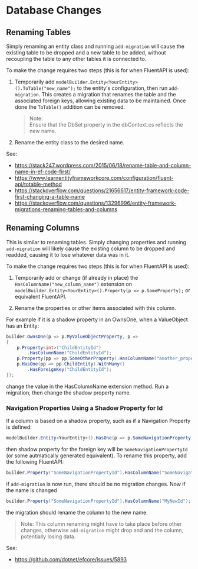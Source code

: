 # Database Changes

## Renaming Tables
Simply renaming an entity class and running `add-migration` will cause the existing table to be dropped and a new table to be added,
without recoupling the table to any other tables it is connected to.

To make the change requires two steps (this is for when FluentAPI is used):

1. Temporarily add `modelBuilder.Entity<YourEntity>().ToTable("new_name");` to the entity's configuration, then run `add-migration`.
   This creates a migration that renames the table and the associated foreign keys, allowing existing data to be maintained.
   Once done the `ToTable()` addition can be removed.  
   > Note:  
   > Ensure that the DbSet property in the dbContext.cs reflects the new name.
2. Rename the entity class to the desired name.
   
See:
 - https://stack247.wordpress.com/2015/06/18/rename-table-and-column-name-in-ef-code-first/
 - https://www.learnentityframeworkcore.com/configuration/fluent-api/totable-method
 - https://stackoverflow.com/questions/21656617/entity-framework-code-first-changing-a-table-name
 - https://stackoverflow.com/questions/13296996/entity-framework-migrations-renaming-tables-and-columns

## Renaming Columns
This is similar to renaming tables. Simply changing properties and running `add-migration` will likely cause the existing column to be dropped and readded, causing it to lose whatever data was in it.

To make the change requires two steps (this is for when FluentAPI is used):

1. Temporarily add or change (if already in place) the `HasColumnName("new_column_name")` extension on
`modelBuilder.Entity<YourEntity>().Property(p => p.SomeProperty);` or equivalent FluentAPI.

2. Rename the properties or other items associated with this column.


For example if it is a shadow property in an OwnsOne, when a ValueObject has an Entity:
```C#
builder.OwnsOne(p => p.MyValueObjectProperty, p =>
{
    p.Property<int>("ChildEntityId")
        .HasColumnName("ChildEntityId");
    p.Property(pp => pp.SomeOtherProperty).HasColumnName("another_property");
    p.HasOne(pp => pp.ChildEntity).WithMany()
        .HasForeignKey("ChildEntityId");
});
```
change the value in the HasColumnName extension method. Run a migration, then change the shadow property name.

### Navigation Properties Using a Shadow Property for Id

If a column is based on a shadow property, such as if a Navigation Property is defined:
```C#
modelBuilder.Entity<YourEntity>().HasOne(p => p.SomeNavigationProperty).WithMany();
```
then shadow property for the foreign key will be `SomeNavigationPropertyId` (or some autmatically generated equivalent).
To rename this property, add the following FluentAPI:
```C#
builder.Property("SomeNavigationPropertyId").HasColumnName("SomeNavigationPropertyId");
```
if `add-migration` is now run, there should be no migration changes. Now if the name is changed

```C#
builder.Property("SomeNavigationPropertyId").HasColumnName("MyNewId");
```
the migration should rename the column to the new name.

> Note:
> This column renaming might have to take place before other changes, otherwise `add-migration` might drop and and the column, potentially losing data.

See:
 - https://github.com/dotnet/efcore/issues/5893
